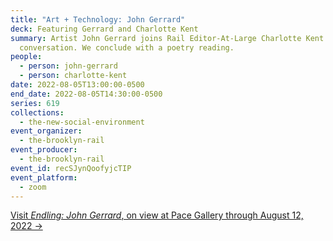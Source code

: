 ```yaml
---
title: "Art + Technology: John Gerrard"
deck: Featuring Gerrard and Charlotte Kent
summary: Artist John Gerrard joins Rail Editor-At-Large Charlotte Kent for a
  conversation. We conclude with a poetry reading.
people:
  - person: john-gerrard
  - person: charlotte-kent
date: 2022-08-05T13:00:00-0500
end_date: 2022-08-05T14:30:00-0500
series: 619
collections:
  - the-new-social-environment
event_organizer:
  - the-brooklyn-rail
event_producer:
  - the-brooklyn-rail
event_id: recSJynQoofyjcTIP
event_platform:
  - zoom
---
```

[Visit *Endling: John Gerrard*, on view at Pace Gallery through August 12, 2022 →](https://www.pacegallery.com/exhibitions/john-gerrard-endling/)
